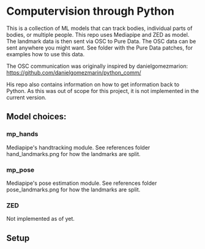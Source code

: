 # Computervision through Python

This is a collection of ML models that can track bodies, individual parts of bodies, or multiple people. This repo uses Mediapipe and ZED as model. The landmark data is then sent via OSC to Pure Data. The OSC data can be sent anywhere you might want. See folder with the Pure Data patches, for examples how to use this data.

The OSC communication was originally inspired by danielgomezmarion: https://github.com/danielgomezmarin/python_comm/ 

His repo also contains information on how to get information back to Python. As this was out of scope for this project, it is not implemented in the current version.

## Model choices:
### mp_hands
Mediapipe's handtracking module. See references folder hand_landmarks.png for how the landmarks are split.

### mp_pose
Mediapipe's pose estimation module. See references folder pose_landmarks.png for how the landmarks are split.

### ZED
Not implemented as of yet.

## Setup